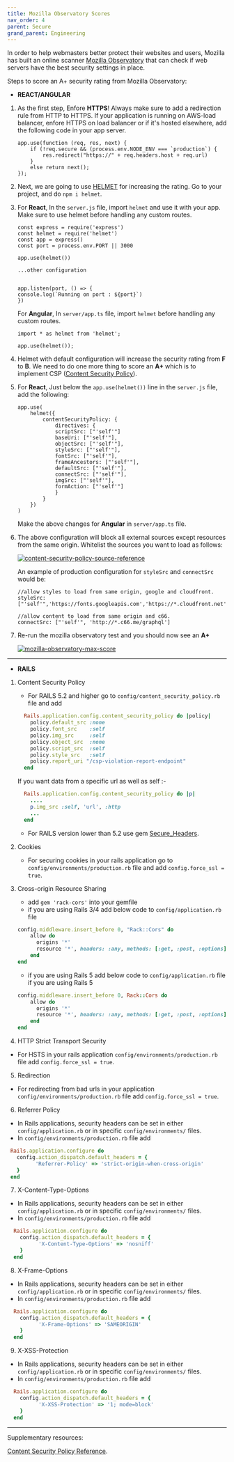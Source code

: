 ```yaml
---
title: Mozilla Observatory Scores
nav_order: 4
parent: Secure
grand_parent: Engineering
---
```

In order to help webmasters better protect their websites and users, Mozilla has built an online scanner [Mozilla Observatory](https://observatory.mozilla.org/) that can check if web servers have the best security settings in place.

Steps to score an A+ security rating from Mozilla Observatory:

- **REACT/ANGULAR**

1. As the first step, Enfore **HTTPS**! Always make sure to add a redirection rule from HTTP to HTTPS. If your application is running on AWS-load balancer, enfore HTTPS on load balancer or if it's hosted elsewhere, add the following code in your app server.

    ```
    app.use(function (req, res, next) {
        if (!req.secure && (process.env.NODE_ENV === `production`) {
            res.redirect("https://" + req.headers.host + req.url)
        }
        else return next();
    });
    ```

2. Next, we are going to use [HELMET](https://helmetjs.github.io/) for increasing the rating. Go to your project, and do `npm i helmet`.

3. For **React**, In the `server.js` file, import `helmet` and use it with your app. Make sure to use helmet before handling any custom routes.

    ```
    const express = require('express')
    const helmet = require('helmet')
    const app = express()
    const port = process.env.PORT || 3000

    app.use(helmet())

    ...other configuration


    app.listen(port, () => {
    console.log(`Running on port : ${port}`)
    })
    ```
    For **Angular**, In `server/app.ts` file, import `helmet` before handling any custom routes.

    ```
    import * as helmet from 'helmet';

    app.use(helmet());
    ```

4. Helmet with default configuration will increase the security rating from **F** to **B**. We need to do one more thing to score an **A+** which is to implement CSP ([Content Security Policy](https://developer.mozilla.org/en-US/docs/Web/HTTP/CSP)).

5. For **React**, Just below the `app.use(helmet())` line in the `server.js` file, add the following:

    ```
    app.use(
        helmet({
            contentSecurityPolicy: {
                directives: {
                scriptSrc: ["'self'"]
                baseUri: ["'self'"],
                objectSrc: ["'self'"],
                styleSrc: ["'self'"],
                fontSrc: ["'self'"],
                frameAncestors: ["'self'"],
                defaultSrc: ["'self'"],
                connectSrc: ["'self'"],
                imgSrc: ["'self'"],
                formAction: ["'self'"]
                }
            }
        })
    )
    ```
    Make the above changes for **Angular** in `server/app.ts` file.

6. The above configuration will block all external sources except resources from the same origin. Whitelist the sources you want to load as follows:

    [![content-security-policy-source-reference](/assets/images/content-security-policy-source-reference.png)](/assets/images/content-security-policy-source-reference.png)

    An example of production configuration for `styleSrc` and `connectSrc` would be:

    ```
    //allow styles to load from same origin, google and cloudfront.
    styleSrc: ["'self'",'https://fonts.googleapis.com','https://*.cloudfront.net']

    //allow content to load from same origin and c66.
    connectSrc: ["'self'", 'http://*.c66.me/graphql']

    ```
7. Re-run the mozilla observatory test and you should now see an **A+**

    [![mozilla-observatory-max-score](/assets/images/mozilla-observatory-max-score.png)](/assets/images/mozilla-observatory-max-score.png)

---

- **RAILS**

1. Content Security Policy
   -  For RAILS 5.2 and higher go to `config/content_security_policy.rb` file and add
    ```ruby
      Rails.application.config.content_security_policy do |policy|
        policy.default_src :none
        policy.font_src    :self
        policy.img_src     :self
        policy.object_src  :none
        policy.script_src  :self
        policy.style_src   :self
        policy.report_uri "/csp-violation-report-endpoint"
      end
    ```
      If you want data from a specific url as well as self :-
    ```ruby
      Rails.application.config.content_security_policy do |p|
        ....   
        p.img_src :self, 'url', :http
        ...
      end
    ```
   - For RAILS version lower than 5.2 use gem [Secure_Headers](https://www.rubydoc.info/gems/secure_headers/3.6.3).

2. Cookies
    - For securing cookies in your rails application go to `config/environments/production.rb` file and add `config.force_ssl
    = true`.

3. Cross-origin Resource Sharing
   - add `gem 'rack-cors'` into your gemfile
   - if you are using Rails 3/4 add below code to `config/application.rb` file
    ```ruby
    config.middleware.insert_before 0, "Rack::Cors" do
        allow do
          origins '*'
          resource '*', headers: :any, methods: [:get, :post, :options]
        end
    end
    ```
   - if you are using Rails 5 add below code to `config/application.rb` file if you are using Rails 5
    ```ruby
    config.middleware.insert_before 0, Rack::Cors do
        allow do
          origins '*'
          resource '*', headers: :any, methods: [:get, :post, :options]
        end
    end
    ```

4. HTTP Strict Transport Security
  - For HSTS in your rails application `config/environments/production.rb` file add `config.force_ssl = true`.

5. Redirection
  - For redirecting from bad urls in your application `config/environments/production.rb`  file add `config.force_ssl = true`.

6. Referrer Policy
  - In Rails applications, security headers can be set in either `config/application.rb` or in specific `config/environments/` files.
  - In `config/environments/production.rb` file add
   ```ruby
    Rails.application.configure do
      config.action_dispatch.default_headers = {
            'Referrer-Policy' => 'strict-origin-when-cross-origin'
      }
    end
   ```

7.  X-Content-Type-Options
  - In Rails applications, security headers can be set in either `config/application.rb` or in specific `config/environments/` files.
  - In `config/environments/production.rb` file add
  ```ruby
    Rails.application.configure do
      config.action_dispatch.default_headers = {
            'X-Content-Type-Options' => 'nosniff'
      }
    end
  ```

8.  X-Frame-Options
  - In Rails applications, security headers can be set in either `config/application.rb` or in specific `config/environments/` files.
  - In `config/environments/production.rb` file add
  ```ruby
    Rails.application.configure do
      config.action_dispatch.default_headers = {
            'X-Frame-Options' => 'SAMEORIGIN'
      }
    end
  ```

9.   X-XSS-Protection
  - In Rails applications, security headers can be set in either `config/application.rb` or in specific `config/environments/` files.
  - In `config/environments/production.rb` file add
  ```ruby
    Rails.application.configure do
      config.action_dispatch.default_headers = {
            'X-XSS-Protection' => '1; mode=block'
      }
    end
  ```

  ---

Supplementary resources:

[Content Security Policy Reference](https://content-security-policy.com/).
